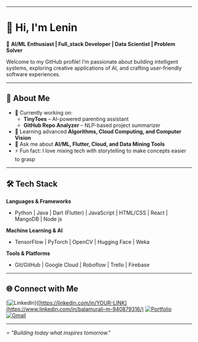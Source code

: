 
</p>

---

# 👋 Hi, I'm Lenin  

🎯 **AI/ML Enthusiast | Full_stack Developer | Data Scientist | Problem Solver**  

Welcome to my GitHub profile! I’m passionate about building intelligent systems, exploring creative applications of AI, and crafting user-friendly software experiences.  

---

## 🚀 About Me  
- 🔭 Currently working on:  
  - **TinyToes** – AI-powered parenting assistant  
  - **GitHub Repo Analyzer** – NLP-based project summarizer  
- 🌱 Learning advanced **Algorithms, Cloud Computing, and Computer Vision**  
- 💬 Ask me about **AI/ML, Flutter, Cloud, and Data Mining Tools**  
- ⚡ Fun fact: I love mixing tech with storytelling to make concepts easier to grasp  

---

## 🛠️ Tech Stack  

**Languages & Frameworks**  
- Python | Java | Dart (Flutter) | JavaScript | HTML/CSS | React | MangoDB | Node js 

**Machine Learning & AI**  
- TensorFlow | PyTorch | OpenCV | Hugging Face | Weka  

**Tools & Platforms**  
- Git/GitHub | Google Cloud | Roboflow | Trello | Firebase  

---

## 🌐 Connect with Me  
[![LinkedIn](https://img.shields.io/badge/LinkedIn-blue?logo=linkedin&logoColor=white)]([https://linkedin.com/in/YOUR-LINK](https://www.linkedin.com/in/balamurali-m-940879316/)
[![Portfolio](https://img.shields.io/badge/Portfolio-black?logo=githubpages&logoColor=white)](https://balamuraliportfolio.netlify.app/) 
[![Gmail](https://img.shields.io/badge/Email-D14836?logo=gmail&logoColor=white)](mailto:balammuu0023@gmail.com)  

---

⭐️ *"Building today what inspires tomorrow."*
